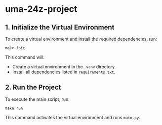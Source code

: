 # uma-24z-project

## 1. Initialize the Virtual Environment

To create a virtual environment and install the required dependencies, run:

`make init`

This command will:
- Create a virtual environment in the `.venv` directory.
- Install all dependencies listed in `requirements.txt`.

## 2. Run the Project
To execute the main script, run:

`make run`

This command activates the virtual environment and runs `main.py`.